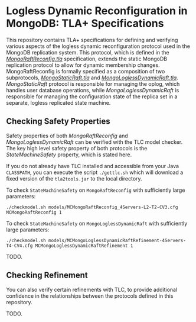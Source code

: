 
# Logless Dynamic Reconfiguration in MongoDB: TLA+ Specifications


This repository contains TLA+ specifications for defining and verifying various aspects of the logless dynamic reconfiguration protocol used in the MongoDB replication system. This protocol, which is defined in the [*MongoRaftReconfig.tla*](specs/MongoRaftReconfig.tla) specification, extends the static MongoDB replication protocol to allow for dynamic membership changes. MongoRaftReconfig is formally specified as a composition of two subprotocols, [*MongoStaticRaft.tla*](specs/MongoStaticRaft.tla) and [*MongoLoglessDynamicRaft.tla*](specs/MongoLoglessDynamicRaft.tla). *MongoStaticRaft* protocol is responsible for managing the oplog, which handles user database operations, while *MongoLoglessDynamicRaft* is responsible for managing the configuration state of the replica set in a separate, logless replicated state machine.


 <!-- which is referred to as *MongoRaftReconfig*. [*MongoRaftReconfig*](specs/MongoRaftReconfig.tla) is specified as a composition of two subprotocols, [*MongoStaticRaft*](specs/MongoStaticRaft.tla) and [*MongoLoglessDynamicRaft*](specs/MongoLoglessDynamicRaft.tla). The *MongoStaticRaft* protocol is responsible for managing the oplog, which handles user database operations, while *MongoLoglessDynamicRaft* is responsible for managing the configuration state of the replica set in a separate, logless replicated state machine. -->

<!-- Below is an overview of the specifications included in this directory and what they are used for.

This repository includes a TLA+ specification of the logless dynamic reconfiguration protocol for Raft based replication systems, along with models for checking various correctness properties of the protocol with TLC. -->

<!-- # Overview

- [MongoRaftReconfig.tla](MongoRaftReconfig.tla): The logless dynamic reconfiguration protocol for the MongoDB replication system. It is specified as a composition of two subprotocols, MongoStaticRaft and MongoLoglessDynamicRaft.
- [MongoStaticRaft.tla](MongoStaticRaft.tla): The static MongoDB replication protocol, without dynamic reconfiguration.
- [MongoLoglessDynamicRaft.tla](MongoLoglessDynamicRaft.tla): A logless variant of MongoDB's replication protocol that allows for dynamic reconfiguration.
- [MongoSafeWeakRaft.tla](MongoSafeWeakRaft.tla): An abstract, safe version of the MongoDB replication protocol that does not depend on strict quorum overlap.
- [MongoLoglessDynamicRaftRefinement](MongoLoglessDynamicRaftRefinement.tla): Used for defining a refinement mapping from MongoLoglessDynamicRaft to MongoSafeWeakRaft It extends MongoLoglessDynamicRaft with auxiliary variables that are necessary to define this mapping. -->

## Checking Safety Properties

Safety properties of both *MongoRaftReconfig* and *MongoLoglessDynamicRaft* can be verified with the TLC model checker. The key high level safety property of both protocols is the *StateMachineSafety* property, which is stated here.

If you do not already have TLC installed and accessible from your Java `CLASSPATH`, you can execute the script `./gettlc.sh` which will download a fixed version of the `tla2tools.jar` to the local directory.

<!-- run model checking with TLC, it is assumed that the `tla2tools.jar` is installed and accessible on your `CLASSPATH`. You can download the latest version of the TLA+ tools [here](https://github.com/tlaplus/tlaplus/releases). -->

To check `StateMachineSafety` on `MongoRaftReconfig` with sufficiently large parameters:

```
./checkmodel.sh models/MCMongoRaftReconfig_4Servers-L2-T2-CV3.cfg MCMongoRaftReconfig 1
```

To check `StateMachineSafety` on `MongoLoglessDynamicRaft` with sufficiently large parameters:

```
./checkmodel.sh models/MCMongoLoglessDynamicRaftRefinement-4Servers-T4-CV4.cfg MCMongoLoglessDynamicRaftRefinement 1
```

TODO.

<!-- To check the `ElectionSafety` property:
```
$ java tlc2.TLC -workers auto -config models/ElectionSafety.cfg MCLoglessReconfig.tla
```
To check the `NeverRollbackCommitted` property:
```
$ java tlc2.TLC -workers auto -config models/NeverRollbackCommitted.cfg MCLoglessReconfig.tla
```
 -->

 ## Checking Refinement

 You can also verify certain refinements with TLC, to provide additional confidence in the relationships between the protocols defined in this repository.

 TODO.




